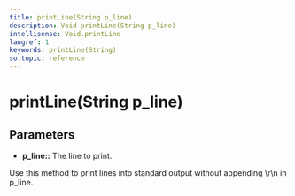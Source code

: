 ```yaml
---
title: printLine(String p_line)
description: Void printLine(String p_line)
intellisense: Void.printLine
langref: 1
keywords: printLine(String)
so.topic: reference
---
```


# printLine(String p_line)

## Parameters

* **p_line::** The line to print.

Use this method to print lines into standard output without appending \r\n in p_line.

